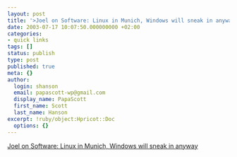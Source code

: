 ```yaml
---
layout: post
title: '>Joel on Software: Linux in Munich, Windows will sneak in anyway'
date: 2003-07-17 10:07:50.000000000 +02:00
categories:
- quick links
tags: []
status: publish
type: post
published: true
meta: {}
author:
  login: shanson
  email: papascott-wp@gmail.com
  display_name: PapaScott
  first_name: Scott
  last_name: Hanson
excerpt: !ruby/object:Hpricot::Doc
  options: {}
---
```

<p><a title="Joel doesn't know that German bureaucrats are extreme control freaks" href="http://www.joelonsoftware.com/items/2003/07/16.html">Joel on Software: Linux in Munich, Windows will sneak in anyway</a></p>
